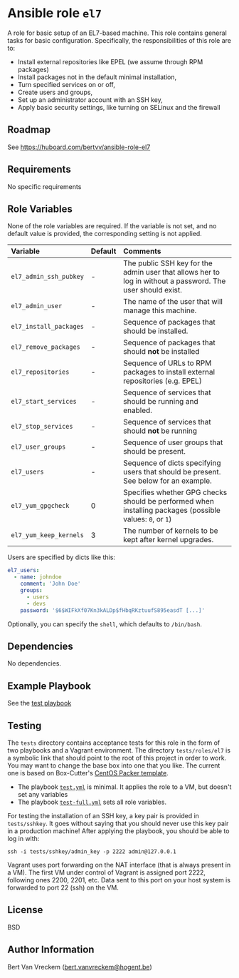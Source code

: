 # Ansible role `el7`

A role for basic setup of an EL7-based machine. This role contains general tasks for basic configuration. Specifically, the responsibilities of this role are to:

* Install external repositories like EPEL (we assume through RPM packages)
* Install packages not in the default minimal installation,
* Turn specified services on or off,
* Create users and groups,
* Set up an administrator account with an SSH key,
* Apply basic security settings, like turning on SELinux and the firewall

## Roadmap

See https://huboard.com/bertvv/ansible-role-el7

## Requirements

No specific requirements

## Role Variables

None of the role variables are required. If the variable is not set, and no default value is provided, the corresponding setting is not applied.

| Variable               | Default | Comments                                                                                                   |
| :---                   | :---    | :---                                                                                                       |
| `el7_admin_ssh_pubkey` | -       | The public SSH key for the admin user that allows her to log in without a password. The user should exist. |
| `el7_admin_user`       | -       | The name of the user that will manage this machine.                                                        |
| `el7_install_packages` | -       | Sequence of packages that should be installed.                                                             |
| `el7_remove_packages`  | -       | Sequence of packages that should **not** be installed                                                      |
| `el7_repositories`     | -       | Sequence of URLs to RPM packages to install external repositories (e.g. EPEL)                              |
| `el7_start_services`   | -       | Sequence of services that should be running and enabled.                                                   |
| `el7_stop_services`    | -       | Sequence of services that should **not** be running                                                        |
| `el7_user_groups`      | -       | Sequence of user groups that should be present.                                                            |
| `el7_users`            | -       | Sequence of dicts specifying users that should be present. See below for an example.                       |
| `el7_yum_gpgcheck`     | 0       | Specifies whether GPG checks should be performed when installing packages (possible values: `0`, or `1`)   |
| `el7_yum_keep_kernels` | 3       | The number of kernels to be kept after kernel upgrades.                                                    |


Users are specified by dicts like this:

```Yaml
el7_users:
  - name: johndoe
    comment: 'John Doe'
    groups:
      - users
      - devs
    password: '$6$WIFkXf07Kn3kALDp$fHbqRKztuufS895easdT [...]'
```

Optionally, you can specify the `shell`, which defaults to `/bin/bash`.

## Dependencies

No dependencies.

## Example Playbook

See the [test playbook](https://github.com/bertvv/ansible-role-el7/blob/master/tests/test_full.yml)

## Testing

The `tests` directory contains acceptance tests for this role in the form of two playbooks and a Vagrant environment. The directory `tests/roles/el7` is a symbolic link that should point to the root of this project in order to work. You may want to change the base box into one that you like. The current one is based on Box-Cutter's [CentOS Packer template](https://github.com/boxcutter/centos).

- The playbook [`test.yml`](tests/test.yml) is minimal. It applies the role to a VM, but doesn't set any variables
- The playbook [`test-full.yml`](tests/test_full.yml) sets all role variables.

For testing the installation of an SSH key, a key pair is provided in `tests/sshkey`. It goes without saying that you should never use this key pair in a production machine! After applying the playbook, you should be able to log in with:

```
ssh -i tests/sshkey/admin_key -p 2222 admin@127.0.0.1
```

Vagrant uses port forwarding on the NAT interface (that is always present in a VM). The first VM under control of Vagrant is assigned port 2222, following ones 2200, 2201, etc. Data sent to this port on your host system is forwarded to port 22 (ssh) on the VM.

## License

BSD

## Author Information

Bert Van Vreckem (bert.vanvreckem@hogent.be)

